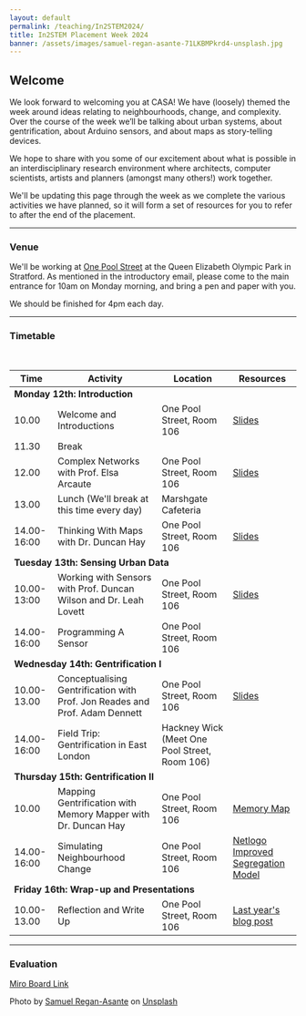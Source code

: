 ```yaml
---
layout: default
permalink: /teaching/In2STEM2024/
title: In2STEM Placement Week 2024
banner: /assets/images/samuel-regan-asante-71LKBMPkrd4-unsplash.jpg
---
```



## Welcome
We look forward to welcoming you at CASA! We have (loosely) themed the week around ideas relating to neighbourhoods, change, and complexity. Over the course of the week we’ll be talking about urban systems, about gentrification, about Arduino sensors, and about maps as story-telling devices. 

We hope to share with you some of our excitement about what is possible in an interdisciplinary research environment where architects, computer scientists, artists and planners (amongst many others!) work together.

We'll be updating this page through the week as we complete the various activities we have planned, so it will form a set of resources for you to refer to after the end of the placement.

---
### Venue
We'll be working at [One Pool Street](https://www.ucl.ac.uk/estates/case-studies/2024/feb/one-pool-street) at the Queen Elizabeth Olympic Park in Stratford. As mentioned in the introductory email, please come to the main entrance for 10am on Monday morning, and bring a pen and paper with you.

We should be finished for 4pm each day.

---
### Timetable
<br />
<table class="table">
    <thead>
        <tr>
            <th>Time</th>
            <th>Activity</th>
            <th>Location</th>
            <th>Resources</th>
        </tr>
    </thead>
    <tbody>
        <!-- Monday -->
        <tr>
            <td colspan="4" class="text-center"><strong>Monday 12th: Introduction</strong></td>
        </tr>
        <tr>
            <td>10.00</td>
            <td>Welcome and Introductions</td>
            <td>One Pool Street, Room 106</td>
            <td><a href="/assets/files/in2stem-intro-dh-v1-2024-08-07.pdf">Slides</a></td>
        </tr>
        <tr>
            <td>11.30</td>
            <td>Break</td>
            <td></td>
            <td></td>
        </tr>
        <tr>
            <td>12.00</td>
            <td>Complex Networks with Prof. Elsa Arcaute</td>
            <td>One Pool Street, Room 106</td>
            <td><a href="/assets/files/In2Science2022_Arcaute-sm.pdf">Slides</a></td>
        </tr>
        <tr>
            <td>13.00</td>
            <td>Lunch (We'll break at this time every day)</td>
            <td>Marshgate Cafeteria</td>
            <td></td>
        </tr>
        <tr>
            <td>14.00-16:00</td>
            <td>Thinking With Maps with Dr. Duncan Hay</td>
            <td>One Pool Street, Room 106</td>
            <td><a href="/assets/files/in2stem-mapping-dh-v1-2024-08-08.pdf">Slides</a></td>
        </tr>
        <!-- Tuesday -->
        <tr>
            <td colspan="4" class="text-center"><strong>Tuesday 13th: Sensing Urban Data</strong></td>
        </tr>
        <tr>
            <td>10.00-13:00</td>
            <td>Working with Sensors with Prof. Duncan Wilson and Dr. Leah Lovett</td>
            <td>One Pool Street, Room 106</td>
            <td><a href="/assets/files/2024_08_in2science.pdf">Slides</a></td>
        </tr>
        <tr>
            <td>14.00-16:00</td>
            <td>Programming A Sensor</td>
            <td>One Pool Street, Room 106</td>
            <td></td>
        </tr>
        <!-- Wednesday -->
        <tr>
            <td colspan="4" class="text-center"><strong>Wednesday 14th: Gentrification I</strong></td>
        </tr>
        <tr>
            <td>10.00-13.00</td>
            <td>Conceptualising Gentrification with Prof. Jon Reades and Prof. Adam Dennett</td>
            <td>One Pool Street, Room 106</td>
            <td><a href="/assets/files/In2Science2024.pdf">Slides</a></td>
        </tr>
        <tr>
            <td>14.00-16:00</td>
            <td>Field Trip: Gentrification in East London</td>
            <td>Hackney Wick (Meet One Pool Street, Room 106)</td>
            <td></td>
        </tr>
        <!-- Thursday -->
        <tr>
            <td colspan="4" class="text-center"><strong>Thursday 15th: Gentrification II</strong></td>
        </tr>
        <tr>
            <td>10.00</td>
            <td>Mapping Gentrification with Memory Mapper with Dr. Duncan Hay</td>
            <td>One Pool Street, Room 106</td>
            <td><a href="https://in2stem.memorymapper.org">Memory Map</a></td>
        </tr>
        <tr>
            <td>14.00-16:00</td>
            <td>Simulating Neighbourhood Change</td>
            <td>One Pool Street, Room 106</td>
            <td>
                <a href="https://ccl.northwestern.edu/netlogo/">Netlogo</a><br />
                <a href="/assets/files/In2Science.nlogo">Improved Segregation Model</a>
            </td>
        </tr>
        <!-- Friday -->
        <tr>
            <td colspan="4" class="text-center"><strong>Friday 16th: Wrap-up and Presentations</strong></td>
        </tr>
        <tr>
            <td>10.00-13.00</td>
            <td>Reflection and Write Up</td>
            <td>One Pool Street, Room 106</td>
            <td><a href="https://www.ucl.ac.uk/bartlett/casa/news/2022/aug/level-students-blog-in2science-week-casa">Last year's blog post</a></td>
        </tr>
    </tbody>
</table>

---
### Evaluation

[Miro Board Link](https://miro.com/app/board/uXjVKpMZnZ8=/?share_link_id=750103627056)

<p class="small">Photo by <a href="https://unsplash.com/@reganography?utm_content=creditCopyText&utm_medium=referral&utm_source=unsplash">Samuel Regan-Asante</a> on <a href="https://unsplash.com/photos/people-sitting-on-boat-during-daytime-71LKBMPkrd4?utm_content=creditCopyText&utm_medium=referral&utm_source=unsplash">Unsplash</a></p>